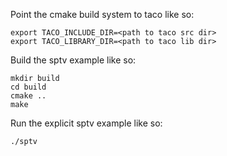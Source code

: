 Point the cmake build system to taco like so:

    export TACO_INCLUDE_DIR=<path to taco src dir>
    export TACO_LIBRARY_DIR=<path to taco lib dir>

Build the sptv example like so:

    mkdir build
    cd build
    cmake ..
    make

Run the explicit sptv example like so:

    ./sptv
